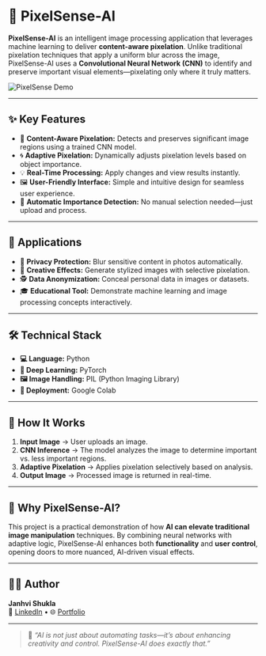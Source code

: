 # 🧠 PixelSense-AI

**PixelSense-AI** is an intelligent image processing application that leverages machine learning to deliver **content-aware pixelation**. Unlike traditional pixelation techniques that apply a uniform blur across the image, PixelSense-AI uses a **Convolutional Neural Network (CNN)** to identify and preserve important visual elements—pixelating only where it truly matters.

![PixelSense Demo](https://github.com/user-attachments/assets/74595be5-156f-48be-aa5a-bd369591bbd8)

---

## ✨ Key Features

- 🧠 **Content-Aware Pixelation:** Detects and preserves significant image regions using a trained CNN model.
- 🌀 **Adaptive Pixelation:** Dynamically adjusts pixelation levels based on object importance.
- 💡 **Real-Time Processing:** Apply changes and view results instantly.
- 🖼️ **User-Friendly Interface:** Simple and intuitive design for seamless user experience.
- 📍 **Automatic Importance Detection:** No manual selection needed—just upload and process.

---

## 🧪 Applications

- 🔐 **Privacy Protection:** Blur sensitive content in photos automatically.
- 🎨 **Creative Effects:** Generate stylized images with selective pixelation.
- 🕵️ **Data Anonymization:** Conceal personal data in images or datasets.
- 🎓 **Educational Tool:** Demonstrate machine learning and image processing concepts interactively.

---

## 🛠️ Technical Stack

- **💻 Language:** Python  
- **🧠 Deep Learning:** PyTorch  
- **🖼️ Image Handling:** PIL (Python Imaging Library)  
- **🚀 Deployment:** Google Colab

---

## 🚀 How It Works

1. **Input Image** → User uploads an image.
2. **CNN Inference** → The model analyzes the image to determine important vs. less important regions.
3. **Adaptive Pixelation** → Applies pixelation selectively based on analysis.
4. **Output Image** → Processed image is returned in real-time.

---

## 📌 Why PixelSense-AI?

This project is a practical demonstration of how **AI can elevate traditional image manipulation** techniques. By combining neural networks with adaptive logic, PixelSense-AI enhances both **functionality** and **user control**, opening doors to more nuanced, AI-driven visual effects.

---

## 🙋‍♀️ Author

**Janhvi Shukla**  
🔗 [LinkedIn](https://www.linkedin.com/in/janhvi-shukla103/) • 🌐 [Portfolio](https://janhvi-shukla.netlify.app/home)

---

> 💬 *“AI is not just about automating tasks—it’s about enhancing creativity and control. PixelSense-AI does exactly that.”*

